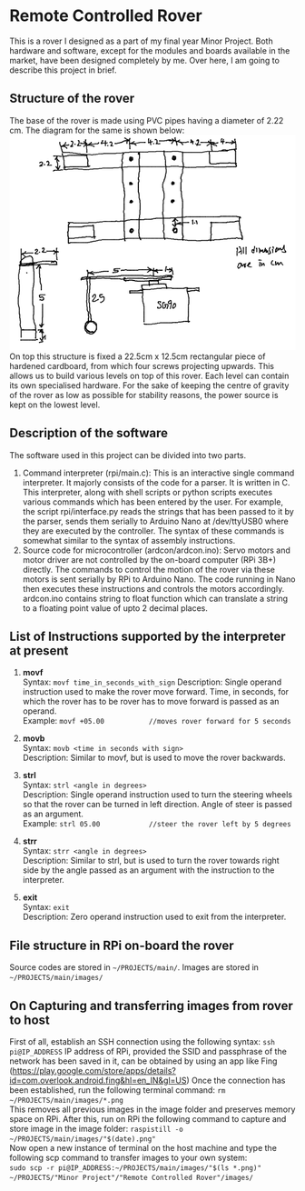 # Remote Controlled Rover 
This is a rover I designed as a part of my final year Minor Project. Both hardware and software, except for the modules and boards available in the market, have been designed completely by me. Over here, I am going to describe this project in brief. 

## Structure of the rover 
The base of the rover is made using PVC pipes having a diameter of 2.22 cm. The diagram for the same is shown below: 
![Rough drawing of base of the rover](images/img1.png) 
On top this structure is fixed a 22.5cm x 12.5cm rectangular piece of hardened cardboard, from which four screws projecting upwards. This allows us to build various levels on top of this rover. Each level can contain its own specialised hardware. For the sake of keeping the centre of gravity of the rover as low as possible for stability reasons, the power source is kept on the lowest level. 

## Description of the software 
The software used in this project can be divided into two parts. 
1. Command interpreter (rpi/main.c): This is an interactive single command interpreter. It majorly consists of the code for a parser. It is written in C. This interpreter, along with shell scripts or python scripts executes various commands which has been entered by the user. For example, the script rpi/interface.py reads the strings that has been passed to it by the parser, sends them serially to Arduino Nano at /dev/ttyUSB0 where they are executed by the controller. The syntax of these commands is somewhat similar to the syntax of assembly instructions.
2. Source code for microcontroller (ardcon/ardcon.ino): Servo motors and motor driver are not controlled by the on-board computer (RPi 3B+) directly. The commands to control the motion of the rover via these motors is sent serially by RPi to Arduino Nano. The code running in Nano then executes these instructions and controls the motors accordingly. ardcon.ino contains string to float function which can translate a string to a floating point value of upto 2 decimal places.

## List of Instructions supported by the interpreter at present 
1. **movf**  
Syntax: `movf time_in_seconds_with_sign`
Description: Single operand instruction used to make the rover move forward. Time, in seconds, for which the rover has to be rover has to move forward is passed as an operand.  
Example: `movf +05.00			//moves rover forward for 5 seconds`  
  
2. **movb**   
Syntax: `movb <time in seconds with sign>`  
Description: Similar to movf, but is used to move the rover backwards.  
  
3. **strl**  
Syntax: `strl <angle in degrees>`  
Description: Single operand instruction used to turn the steering wheels so that the rover can be turned in left direction. Angle of steer is passed as an argument.  
Example: `strl 05.00			//steer the rover left by 5 degrees`  
  
4. **strr**   
Syntax: `strr <angle in degrees>`  
Description: Similar to strl, but is used to turn the rover towards right side by the angle passed as an argument with the instruction to the interpreter.  

5. **exit**   
Syntax: `exit`  
Description: Zero operand instruction used to exit from the interpreter.    
  
## File structure in RPi on-board the rover  
Source codes are stored in `~/PROJECTS/main/`. Images are stored in `~/PROJECTS/main/images/`  

## On Capturing and transferring images from rover to host  
First of all, establish an SSH connection using the following syntax:
`ssh pi@IP_ADDRESS`
IP address of RPi, provided the SSID and passphrase of the network has been saved in it, can be obtained by using an app like Fing (https://play.google.com/store/apps/details?id=com.overlook.android.fing&hl=en_IN&gl=US)
Once the connection has been established, run the following terminal command:
`rm ~/PROJECTS/main/images/*.png`  
This removes all previous images in the image folder and preserves memory space on RPi. After this, run on RPi the following command to capture and store image in the image folder:
`raspistill -o ~/PROJECTS/main/images/"$(date).png"`  
Now open a new instance of terminal on the host machine and type the following scp command to transfer images to your own system:  
`sudo scp -r pi@IP_ADDRESS:~/PROJECTS/main/images/"$(ls *.png)" ~/PROJECTS/"Minor Project"/"Remote Controlled Rover"/images/`
